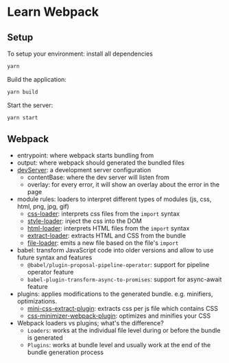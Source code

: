 # Learn Webpack

## Setup

To setup your environment: install all dependencies

```bash
yarn
```

Build the application:

```bash
yarn build
```

Start the server:

```bash
yarn start
```

## Webpack

- entrypoint: where webpack starts bundling from
- output: where webpack should generated the bundled files
- [devServer](https://webpack.js.org/configuration/dev-server): a development server configuration
  - contentBase: where the dev server will listen from
  - overlay: for every error, it will show an overlay about the error in the page
- module rules: loaders to interpret different types of modules (js, css, html, png, jpg, gif)
  - [css-loader](https://webpack.js.org/loaders/css-loader): interprets css files from the `import` syntax
  - [style-loader](https://webpack.js.org/loaders/style-loader): inject the css into the DOM
  - [html-loader](https://v4.webpack.js.org/loaders/html-loader): interprets HTML files from the `import` syntax
  - [extract-loader](https://github.com/peerigon/extract-loader): extracts HTML and CSS from the bundle
  - [file-loader](https://v4.webpack.js.org/loaders/file-loader): emits a new file based on the file's `import`
- babel: transform JavaScript code into older versions and allow to use future syntax and features
  - `@babel/plugin-proposal-pipeline-operator`: support for pipeline operator feature
  - `babel-plugin-transform-async-to-promises`: support for async-await feature
- plugins: applies modifications to the generated bundle. e.g. minifiers, optimizations.
  - [mini-css-extract-plugin](https://webpack.js.org/plugins/mini-css-extract-plugin): extracts css per js file which contains CSS
  - [css-minimizer-webpack-plugin](https://webpack.js.org/plugins/css-minimizer-webpack-plugin): optimizes and minifies your CSS
- Webpack loaders vs plugins; what's the difference?
  - `Loaders`: works at the individual file level during or before the bundle is generated
  - `Plugins`: works at bundle level and usually work at the end of the bundle generation process
